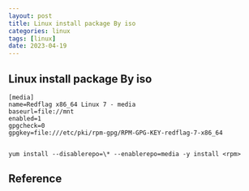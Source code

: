 ```yaml
---
layout: post
title: Linux install package By iso
categories: linux
tags: [linux]
date: 2023-04-19
---
```


## Linux install package By iso

    [media]
    name=Redflag x86_64 Linux 7 - media
    baseurl=file://mnt
    enabled=1
    gpgcheck=0
    gpgkey=file:///etc/pki/rpm-gpg/RPM-GPG-KEY-redflag-7-x86_64


    yum install --disablerepo=\* --enablerepo=media -y install <rpm>

## Reference
